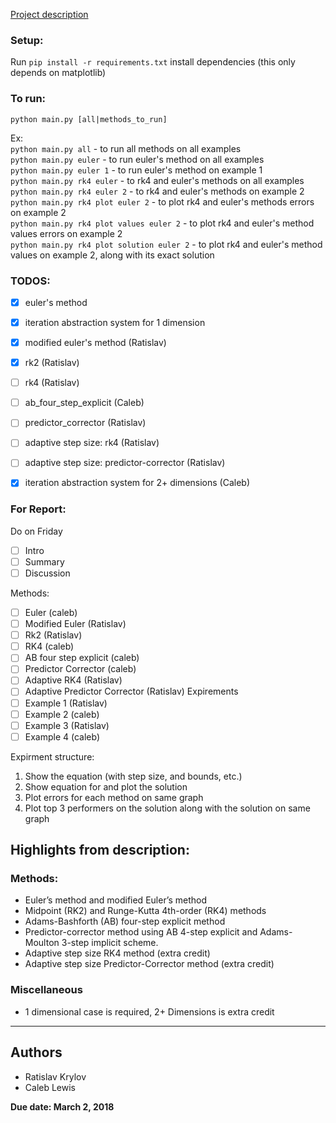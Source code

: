 [Project description](https://math.gsu.edu/xye/course/na_handout/project/proj1.pdf)  
  
### Setup:
Run `pip install -r requirements.txt` install dependencies (this only depends on matplotlib)

### To run:
`python main.py [all|methods_to_run]`  
  
Ex:  
`python main.py all` - to run all methods on all examples  
`python main.py euler` - to run euler's method on all examples  
`python main.py euler 1` - to run euler's method on example 1  
`python main.py rk4 euler` - to rk4 and euler's methods on all examples  
`python main.py rk4 euler 2` - to rk4 and euler's methods on example 2  
`python main.py rk4 plot euler 2` - to plot rk4 and euler's methods errors on example 2  
`python main.py rk4 plot values euler 2` - to plot rk4 and euler's method values errors on example 2  
`python main.py rk4 plot solution euler 2` - to plot rk4 and euler's method values on example 2, along with its exact solution

### TODOS:
- [x] euler's method
- [x] iteration abstraction system for 1 dimension
- [x] modified euler's method (Ratislav)
- [x] rk2 (Ratislav)
- [ ] rk4 (Ratislav)
- [ ] ab_four_step_explicit (Caleb)
- [ ] predictor_corrector (Ratislav)
- [ ] adaptive step size: rk4 (Ratislav)
- [ ] adaptive step size: predictor-corrector (Ratislav)
- [x] iteration abstraction system for 2+ dimensions (Caleb)


### For Report:
Do on Friday
- [ ] Intro
- [ ] Summary
- [ ] Discussion

Methods:
- [ ] Euler (caleb)
- [ ] Modified Euler (Ratislav)
- [ ] Rk2 (Ratislav)
- [ ] RK4 (caleb)
- [ ] AB four step explicit (caleb)
- [ ] Predictor Corrector (caleb)
- [ ] Adaptive RK4 (Ratislav)
- [ ] Adaptive Predictor Corrector (Ratislav)
Expirements
- [ ] Example 1 (Ratislav)
- [ ] Example 2 (caleb)
- [ ] Example 3 (Ratislav)
- [ ] Example 4 (caleb)

Expirment structure:
1. Show the equation (with step size, and bounds, etc.)
2. Show equation for and plot the solution
3. Plot errors for each method on same graph 
4. Plot top 3 performers on the solution along with the solution on same graph

## Highlights from description:
### Methods:
- Euler’s method and modified Euler’s method
- Midpoint (RK2) and Runge-Kutta 4th-order (RK4) methods 
- Adams-Bashforth (AB) four-step explicit method 
- Predictor-corrector method using AB 4-step explicit and Adams-Moulton 3-step implicit scheme. 
- Adaptive step size RK4 method (extra credit) 
- Adaptive step size Predictor-Corrector method (extra credit)

### Miscellaneous
- 1 dimensional case is required, 2+ Dimensions is extra credit
---

## Authors
- Ratislav Krylov
- Caleb Lewis

**Due date: March 2, 2018**
